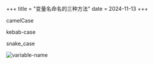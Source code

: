 +++
title = "变量名命名的三种方法"
date = 2024-11-13
+++

camelCase

kebab-case

snake_case

![variable-name](https://linxz-aliyun.oss-cn-shenzhen.aliyuncs.com/images/202411131457208.png)
